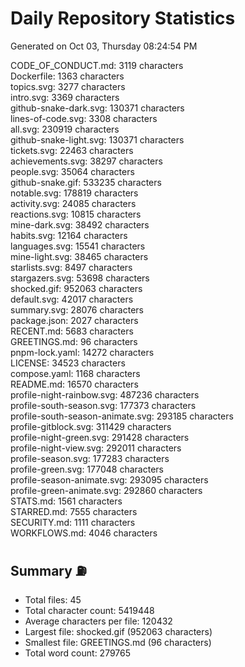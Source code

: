 # Daily Repository Statistics 
Generated on Oct 03, Thursday 08:24:54 PM  

CODE_OF_CONDUCT.md: 3119 characters  
Dockerfile: 1363 characters  
topics.svg: 3277 characters  
intro.svg: 3369 characters  
github-snake-dark.svg: 130371 characters  
lines-of-code.svg: 3308 characters  
all.svg: 230919 characters  
github-snake-light.svg: 130371 characters  
tickets.svg: 22463 characters  
achievements.svg: 38297 characters  
people.svg: 35064 characters  
github-snake.gif: 533235 characters  
notable.svg: 178819 characters  
activity.svg: 24085 characters  
reactions.svg: 10815 characters  
mine-dark.svg: 38492 characters  
habits.svg: 12164 characters  
languages.svg: 15541 characters  
mine-light.svg: 38465 characters  
starlists.svg: 8497 characters  
stargazers.svg: 53698 characters  
shocked.gif: 952063 characters  
default.svg: 42017 characters  
summary.svg: 28076 characters  
package.json: 2027 characters  
RECENT.md: 5683 characters  
GREETINGS.md: 96 characters  
pnpm-lock.yaml: 14272 characters  
LICENSE: 34523 characters  
compose.yaml: 1168 characters  
README.md: 16570 characters  
profile-night-rainbow.svg: 487236 characters  
profile-south-season.svg: 177373 characters  
profile-south-season-animate.svg: 293185 characters  
profile-gitblock.svg: 311429 characters  
profile-night-green.svg: 291428 characters  
profile-night-view.svg: 292011 characters  
profile-season.svg: 177283 characters  
profile-green.svg: 177048 characters  
profile-season-animate.svg: 293095 characters  
profile-green-animate.svg: 292860 characters  
STATS.md: 1561 characters  
STARRED.md: 7555 characters  
SECURITY.md: 1111 characters  
WORKFLOWS.md: 4046 characters  

## Summary ⛽  
- Total files: 45  
- Total character count: 5419448  
- Average characters per file: 120432  
- Largest file: shocked.gif (952063 characters)  
- Smallest file: GREETINGS.md (96 characters)  
- Total word count: 279765  
